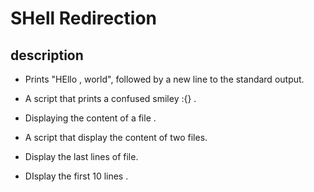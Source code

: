 # SHell Redirection

## description 

* Prints "HEllo , world", followed by a new line to the standard output.

* A script that prints a confused smiley :{} .

* Displaying the content of a file .

* A script that display the content of two files.

* Display the last lines of file.

* DIsplay the first 10 lines .
